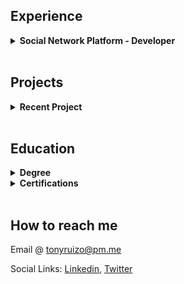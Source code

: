 ## Experience
<details><summary><strong>Social Network Platform - Developer</strong></summary>

<I>Currently in development</I> 
<br>
<p>Tools using:</p>
<strong>Frontend:</strong> HTML5, CSS, Bootstrap, jQuery <br>
<strong>Backend:</strong> VB.NET <br>
<strong>Database:</strong> SQL Server
<br>
<strong>Frameworks:</strong> ASP.NET Webforms
</details>

<br>

## Projects
<details><summary><strong>Recent Project</strong></summary>
  <br>
  <p>Meta Capstone Project using <a href="https://react.dev/">React.js</a></p>
  <p></p><a href="https://tonyruizo-little-lemon.netlify.app/" target="_blank">
    <img src="metaCapstoneProject.gif" alt="project demo gif" height="200"/></a></p>
  <a href="https://github.com/tonyruizo-meta-coursera/capstone-little-lemon" target="_blank">View Code</a> | <a href="https://tonyruizo-little-lemon.netlify.app/" target="_blank"> View Demo</a>
</details>

<br>

## Education
<details><summary><strong>Degree</strong></summary><p>Computer Programming and Analysis A.S. @ <a href="https://www.hccfl.edu/academics/subjects/information-technology/computer-programming-and-analysis">HCC</a>.</p>
  <p><i>Present - Fall 2024</i></p></details>

<details><summary><strong>Certifications</strong></summary><p>Front-End Developer Certification - offered by <a href="https://www.coursera.org/professional-certificates/meta-front-end-developer#about">Meta staff</a>. 
  <p><img src="Meta-front-end-cert.png" width="250"
 height="200" /></p>
  Click <a href="https://github.com/tonyruizo-meta-coursera">here</a> to view repos.</p></details>

<br>

## How to reach me
<p>Email @ <a href="mailto:tonyruizo@pm.me">tonyruizo@pm.me<a/></p>
<p>Social Links: <a href="https://www.linkedin.com/in/tonyruizo/">Linkedin<a/>, <a href
="https://twitter.com/tonyruizo">Twitter<a/> 

  
